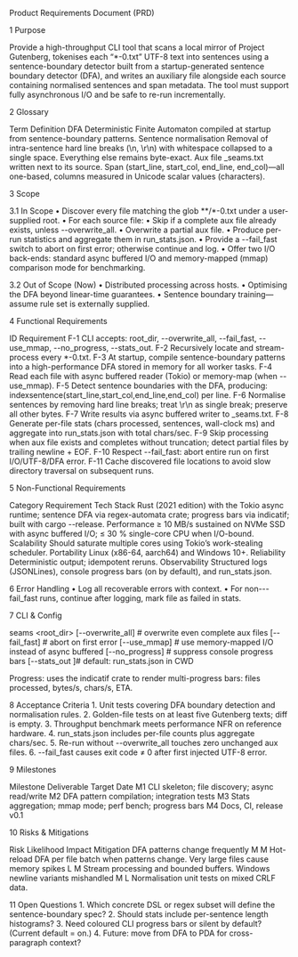 Product Requirements Document (PRD)

1 Purpose

Provide a high-throughput CLI tool that scans a local mirror of Project Gutenberg, tokenises each “*-0.txt” UTF-8 text into sentences using a sentence-boundary detector built from a startup-generated sentence boundary detector (DFA), and writes an auxiliary file alongside each source containing normalised sentences and span metadata. The tool must support fully asynchronous I/O and be safe to re-run incrementally.

2 Glossary

Term	Definition
DFA	Deterministic Finite Automaton compiled at startup from sentence-boundary patterns.
Sentence normalisation	Removal of intra-sentence hard line breaks (\n, \r\n) with whitespace collapsed to a single space. Everything else remains byte-exact.
Aux file	<orig>_seams.txt written next to its source.
Span	(start_line, start_col, end_line, end_col)—all one-based, columns measured in Unicode scalar values (characters).

3 Scope

3.1 In Scope
	•	Discover every file matching the glob **/*-0.txt under a user-supplied root.
	•	For each source file:
	•	Skip if a complete aux file already exists, unless --overwrite_all.
	•	Overwrite a partial aux file.
	•	Produce per-run statistics and aggregate them in run_stats.json.
	•	Provide a --fail_fast switch to abort on first error; otherwise continue and log.
	•	Offer two I/O back-ends: standard async buffered I/O and memory-mapped (mmap) comparison mode for benchmarking.

3.2 Out of Scope (Now)
	•	Distributed processing across hosts.
	•	Optimising the DFA beyond linear-time guarantees.
	•	Sentence boundary training—assume rule set is externally supplied.

4 Functional Requirements

ID	Requirement
F-1	CLI accepts: root_dir, --overwrite_all, --fail_fast, --use_mmap, --no_progress, --stats_out.
F-2	Recursively locate and stream-process every *-0.txt.
F-3	At startup, compile sentence-boundary patterns into a high-performance DFA stored in memory for all worker tasks.
F-4	Read each file with async buffered reader (Tokio) or memory-map (when --use_mmap).
F-5	Detect sentence boundaries with the DFA, producing: index<TAB>sentence<TAB>(start_line,start_col,end_line,end_col) per line.
F-6	Normalise sentences by removing hard line breaks; treat \r\n as single break; preserve all other bytes.
F-7	Write results via async buffered writer to <path>_seams.txt.
F-8	Generate per-file stats (chars processed, sentences, wall-clock ms) and aggregate into run_stats.json with total chars/sec.
F-9	Skip processing when aux file exists and completes without truncation; detect partial files by trailing newline + EOF.
F-10	Respect --fail_fast: abort entire run on first I/O/UTF-8/DFA error.
F-11	Cache discovered file locations to avoid slow directory traversal on subsequent runs.

5 Non-Functional Requirements

Category	Requirement
Tech Stack	Rust (2021 edition) with the Tokio async runtime; sentence DFA via regex-automata crate; progress bars via indicatif; built with cargo --release.
Performance	≥ 10 MB/s sustained on NVMe SSD with async buffered I/O; ≤ 30 % single-core CPU when I/O-bound.
Scalability	Should saturate multiple cores using Tokio’s work-stealing scheduler.
Portability	Linux (x86-64, aarch64) and Windows 10+.
Reliability	Deterministic output; idempotent reruns.
Observability	Structured logs (JSONLines), console progress bars (on by default), and run_stats.json.

6 Error Handling
	•	Log all recoverable errors with context.
	•	For non---fail_fast runs, continue after logging, mark file as failed in stats.

7 CLI & Config

seams <root_dir>
    [--overwrite_all]   # overwrite even complete aux files
    [--fail_fast]       # abort on first error
    [--use_mmap]        # use memory-mapped I/O instead of async buffered
    [--no_progress]     # suppress console progress bars
    [--stats_out <path>]# default: run_stats.json in CWD

Progress: uses the indicatif crate to render multi-progress bars: files processed, bytes/s, chars/s, ETA.

8 Acceptance Criteria
	1.	Unit tests covering DFA boundary detection and normalisation rules.
	2.	Golden-file tests on at least five Gutenberg texts; diff is empty.
	3.	Throughput benchmark meets performance NFR on reference hardware.
	4.	run_stats.json includes per-file counts plus aggregate chars/sec.
	5.	Re-run without --overwrite_all touches zero unchanged aux files.
	6.	--fail_fast causes exit code ≠ 0 after first injected UTF-8 error.

9 Milestones

Milestone	Deliverable	Target Date
M1	CLI skeleton; file discovery; async read/write
M2	DFA pattern compilation; integration tests
M3	Stats aggregation; mmap mode; perf bench; progress bars
M4	Docs, CI, release v0.1

10 Risks & Mitigations

Risk	Likelihood	Impact	Mitigation
DFA patterns change frequently	M	M	Hot-reload DFA per file batch when patterns change.
Very large files cause memory spikes	L	M	Stream processing and bounded buffers.
Windows newline variants mishandled	M	L	Normalisation unit tests on mixed CRLF data.

11 Open Questions
	1.	Which concrete DSL or regex subset will define the sentence-boundary spec?
	2.	Should stats include per-sentence length histograms?
	3.	Need coloured CLI progress bars or silent by default? (Current default = on.)
	4.	Future: move from DFA to PDA for cross-paragraph context?